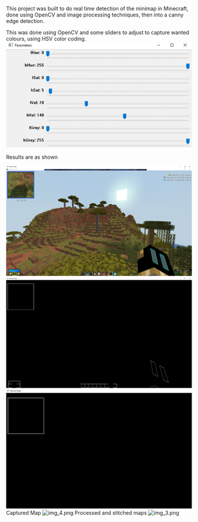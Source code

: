 
This project was built to do real time detection of the minimap in Minecraft, done using OpenCV and image processing techniques, then into a canny edge detection.

This was done using OpenCV and some sliders to adjust to capture wanted colours, using HSV color coding.
![img.png](readmeImages/img_3.png)

Results are as shown

![img.png](readmeImages/img.png)
![img_2.png](readmeImages/img_2.png)
![img_1.png](readmeImages/img_1.png)
Captured Map
![img_4.png](img_4.png)
Processed and stitched maps
![img_3.png](img_5.png)